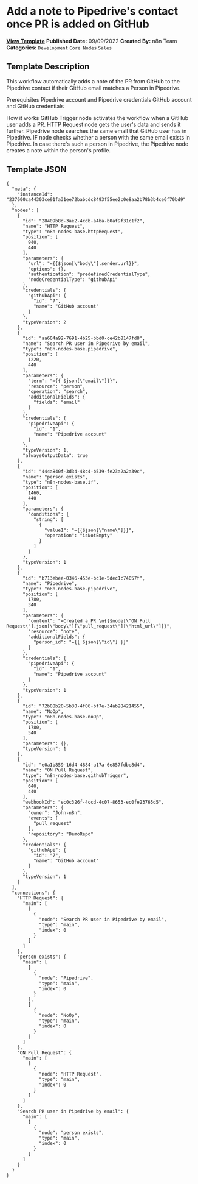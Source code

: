 # Add a note to Pipedrive's contact once PR is added on GitHub

**[View Template](https://n8n.io/workflows/1789-/)**  **Published Date:** 09/09/2022  **Created By:** n8n Team  **Categories:** `Development` `Core Nodes` `Sales`  

## Template Description

This workflow automatically adds a note of the PR from GitHub to the Pipedrive contact if their GitHub email matches a Person in Pipedrive.

Prerequisites
Pipedrive account and Pipedrive credentials
GitHub account and GitHub credentials

How it works
GitHub Trigger node activates the workflow when a GitHub user adds a PR.
HTTP Request node gets the user's data and sends it further.
Pipedrive node searches the same email that GitHub user has in Pipedrive.
IF node checks whether a person with the same email exists in Pipedrive.
In case there's such a person in Pipedrive, the Pipedrive node creates a note within the person's profile.


## Template JSON

```
{
  "meta": {
    "instanceId": "237600ca44303ce91fa31ee72babcdc8493f55ee2c0e8aa2b78b3b4ce6f70bd9"
  },
  "nodes": [
    {
      "id": "28409b8d-3ae2-4cdb-a4ba-b0af9f31c1f2",
      "name": "HTTP Request",
      "type": "n8n-nodes-base.httpRequest",
      "position": [
        940,
        440
      ],
      "parameters": {
        "url": "={{$json[\"body\"].sender.url}}",
        "options": {},
        "authentication": "predefinedCredentialType",
        "nodeCredentialType": "githubApi"
      },
      "credentials": {
        "githubApi": {
          "id": "7",
          "name": "GitHub account"
        }
      },
      "typeVersion": 2
    },
    {
      "id": "aa604a92-7691-4b25-bbd0-ce42b8147fd8",
      "name": "Search PR user in Pipedrive by email",
      "type": "n8n-nodes-base.pipedrive",
      "position": [
        1220,
        440
      ],
      "parameters": {
        "term": "={{ $json[\"email\"]}}",
        "resource": "person",
        "operation": "search",
        "additionalFields": {
          "fields": "email"
        }
      },
      "credentials": {
        "pipedriveApi": {
          "id": "1",
          "name": "Pipedrive account"
        }
      },
      "typeVersion": 1,
      "alwaysOutputData": true
    },
    {
      "id": "444a840f-3d34-48c4-b539-fe23a2a2a39c",
      "name": "person exists",
      "type": "n8n-nodes-base.if",
      "position": [
        1460,
        440
      ],
      "parameters": {
        "conditions": {
          "string": [
            {
              "value1": "={{$json[\"name\"]}}",
              "operation": "isNotEmpty"
            }
          ]
        }
      },
      "typeVersion": 1
    },
    {
      "id": "b713ebee-0346-453e-bc1e-5dec1c74057f",
      "name": "Pipedrive",
      "type": "n8n-nodes-base.pipedrive",
      "position": [
        1780,
        340
      ],
      "parameters": {
        "content": "=Created a PR \n{{$node[\"ON Pull Request\"].json[\"body\"][\"pull_request\"][\"html_url\"]}}",
        "resource": "note",
        "additionalFields": {
          "person_id": "={{ $json[\"id\"] }}"
        }
      },
      "credentials": {
        "pipedriveApi": {
          "id": "1",
          "name": "Pipedrive account"
        }
      },
      "typeVersion": 1
    },
    {
      "id": "72b08b20-5b30-4f06-bf7e-34ab28421455",
      "name": "NoOp",
      "type": "n8n-nodes-base.noOp",
      "position": [
        1780,
        540
      ],
      "parameters": {},
      "typeVersion": 1
    },
    {
      "id": "e0a1b859-16d4-4884-a17a-6e857fdbe8d4",
      "name": "ON Pull Request",
      "type": "n8n-nodes-base.githubTrigger",
      "position": [
        640,
        440
      ],
      "webhookId": "ec0c326f-4ccd-4c07-8653-ec0fe23765d5",
      "parameters": {
        "owner": "John-n8n",
        "events": [
          "pull_request"
        ],
        "repository": "DemoRepo"
      },
      "credentials": {
        "githubApi": {
          "id": "7",
          "name": "GitHub account"
        }
      },
      "typeVersion": 1
    }
  ],
  "connections": {
    "HTTP Request": {
      "main": [
        [
          {
            "node": "Search PR user in Pipedrive by email",
            "type": "main",
            "index": 0
          }
        ]
      ]
    },
    "person exists": {
      "main": [
        [
          {
            "node": "Pipedrive",
            "type": "main",
            "index": 0
          }
        ],
        [
          {
            "node": "NoOp",
            "type": "main",
            "index": 0
          }
        ]
      ]
    },
    "ON Pull Request": {
      "main": [
        [
          {
            "node": "HTTP Request",
            "type": "main",
            "index": 0
          }
        ]
      ]
    },
    "Search PR user in Pipedrive by email": {
      "main": [
        [
          {
            "node": "person exists",
            "type": "main",
            "index": 0
          }
        ]
      ]
    }
  }
}
```
